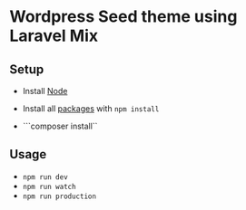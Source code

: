 # Wordpress Seed theme using Laravel Mix

## Setup

- Install [Node](https://nodejs.org/)
- Install all [packages](./package.json) with `npm install`

- ```composer install``

## Usage

- ```npm run dev```
- ```npm run watch```
- ```npm run production```




